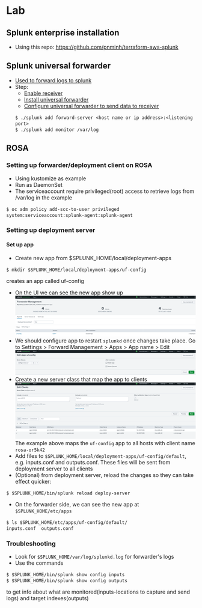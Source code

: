 # Lab
## Splunk enterprise installation
- Using this repo: https://github.com/pnminh/terraform-aws-splunk
## Splunk universal forwarder
- [Used to forward logs to splunk](https://docs.splunk.com/Documentation/Forwarder/9.1.1/Forwarder/Abouttheuniversalforwarder)
- Step:
  - [Enable receiver](https://docs.splunk.com/Documentation/Forwarder/9.1.1/Forwarder/Enableareceiver)
  - [Install universal forwarder](https://docs.splunk.com/Documentation/Forwarder/9.1.1/Forwarder/Installanixuniversalforwarder)
  - [Configure universal forwarder to send data to receiver](https://docs.splunk.com/Documentation/Forwarder/9.2.0/Forwarder/Configuretheuniversalforwarder)
  ```
  $ ./splunk add forward-server <host name or ip address>:<listening port>
  $ ./splunk add monitor /var/log
  ```
## ROSA
### Setting up forwarder/deployment client on ROSA
- Using kustomize as example
- Run as DaemonSet
- The serviceaccount require privileged(root) access to retrieve logs from /var/log in the example
```
$ oc adm policy add-scc-to-user privileged  system:serviceaccount:splunk-agent:splunk-agent
```
### Setting up deployment server
#### Set up app
- Create new app from $SPLUNK_HOME/local/deployment-apps
```
$ mkdir $SPLUNK_HOME/local/deployment-apps/uf-config
```
creates an app called uf-config
- On the UI we can see the new app show up
![](assets/2024-02-22-13-33-01.png)
- We should configure app to restart `splunkd` once changes take place. Go to Settings > Forward Management > Apps > App name > Edit
![](assets/2024-02-22-14-10-12.png)
- Create a new server class that map the app to clients
![](assets/2024-02-22-13-34-05.png)
The example above maps the `uf-config` app to all hosts with client name `rosa-or5k42`
- Add files to `$SPLUNK_HOME/local/deployment-apps/uf-config/default`, e.g. inputs.conf and outputs.conf. These files will be sent from deployment server to all clients
- (Optional) from deployment server, reload the changes so they can take effect quicker: 
```
$ $SPLUNK_HOME/bin/splunk reload deploy-server
```
- On the forwarder side, we can see the new app at `$SPLUNK_HOME/etc/apps`
```
$ ls $SPLUNK_HOME/etc/apps/uf-config/default/
inputs.conf  outputs.conf
```
### Troubleshooting
- Look for `$SPLUNK_HOME/var/log/splunkd.log` for forwarder's logs
- Use the commands
```
$ $SPLUNK_HOME/bin/splunk show config inputs
$ $SPLUNK_HOME/bin/splunk show config outputs
```
to get info about what are monitored(inputs-locations to capture and send logs) and target indexes(outputs)

